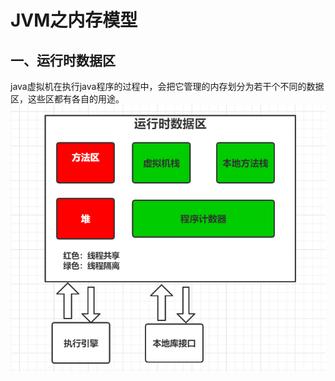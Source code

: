 # JVM之内存模型

## 一、运行时数据区
java虚拟机在执行java程序的过程中，会把它管理的内存划分为若干个不同的数据区，这些区都有各自的用途。
![](../../../pic/java/jvm_1.png)
